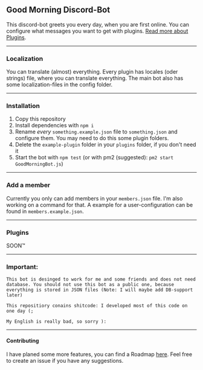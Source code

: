 Good Morning Discord-Bot
---
This discord-bot greets you every day, when you are first online. 
You can configure what messages you want to get with plugins. [Read more about Plugins](https://github.com/SCDerox/GoodMorning-Bot/wiki).

---

### Localization
You can translate (almost) everything. Every plugin has locales (oder strings) file, where you can translate everything.
The main bot also has some localization-files in the config folder. 

---

### Installation
1) Copy this repository
2) Install dependencies with `npm i`
3) Rename *every* `something.example.json` file to `something.json` and configure them. You may need 
to do this some plugin folders.
4) Delete the `example-plugin` folder in your `plugins` folder, if you don't need it
5) Start the bot with `npm test` (or with pm2 (suggested): `pm2 start GoodMorningBot.js`)

---

### Add a member
Currently you only can add members in your `members.json` file. I'm also working on a command for that.
A example for a user-configuration can be found in `members.example.json`.

---
### Plugins
SOON™ 

---

### Important:
`This bot is desinged to work for me and some friends and does not need database. You should not use this bot as a public one, because everything is stored in JSON files (Note: I will maybe add DB-support later)`

`This repositiory conains shitcode: I developed most of this code on one day (;`

`My English is really bad, so sorry ):`

---

#### Contributing
I have planed some more features, you can find a Roadmap [here](https://github.com/SCDerox/GoodMorning-Bot/projects/1).
Feel free to create an issue if you have any suggestions.
